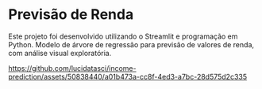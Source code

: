 # Previsão de Renda

Este projeto foi desenvolvido utilizando o Streamlit e programação em Python. 
Modelo de árvore de regressão para previsão de valores de renda, com análise visual exploratória.


https://github.com/lucidatasci/income-prediction/assets/50838440/a01b473a-cc8f-4ed3-a7bc-28d575d2c335

